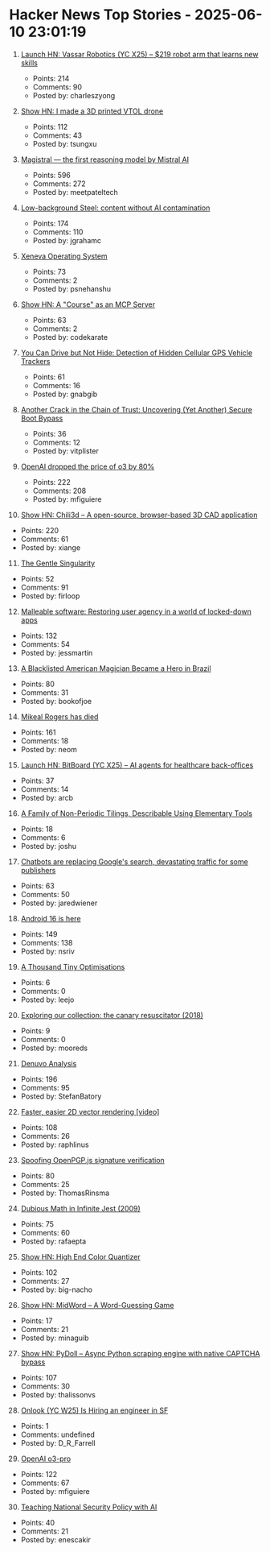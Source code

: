 # Hacker News Top Stories - 2025-06-10 23:01:19

1. [Launch HN: Vassar Robotics (YC X25) – $219 robot arm that learns new skills](undefined)
   - Points: 214
   - Comments: 90
   - Posted by: charleszyong

2. [Show HN: I made a 3D printed VTOL drone](https://www.tsungxu.com/p/i-made-a-3d-printed-vtol-that-can)
   - Points: 112
   - Comments: 43
   - Posted by: tsungxu

3. [Magistral — the first reasoning model by Mistral AI](https://mistral.ai/news/magistral)
   - Points: 596
   - Comments: 272
   - Posted by: meetpateltech

4. [Low-background Steel: content without AI contamination](https://blog.jgc.org/2025/06/low-background-steel-content-without-ai.html)
   - Points: 174
   - Comments: 110
   - Posted by: jgrahamc

5. [Xeneva Operating System](https://github.com/manaskamal/XenevaOS)
   - Points: 73
   - Comments: 2
   - Posted by: psnehanshu

6. [Show HN: A "Course" as an MCP Server](https://mastra.ai/course)
   - Points: 63
   - Comments: 2
   - Posted by: codekarate

7. [You Can Drive but Not Hide: Detection of Hidden Cellular GPS Vehicle Trackers](https://www.researchgate.net/publication/391704077_You_Can_Drive_But_You_Cannot_Hide_Detection_of_Hidden_Cellular_GPS_Vehicle_Trackers)
   - Points: 61
   - Comments: 16
   - Posted by: gnabgib

8. [Another Crack in the Chain of Trust: Uncovering (Yet Another) Secure Boot Bypass](https://www.binarly.io/blog/another-crack-in-the-chain-of-trust)
   - Points: 36
   - Comments: 12
   - Posted by: vitplister

9. [OpenAI dropped the price of o3 by 80%](https://twitter.com/sama/status/1932434606558462459)
   - Points: 222
   - Comments: 208
   - Posted by: mfiguiere

10. [Show HN: Chili3d – A open-source, browser-based 3D CAD application](undefined)
   - Points: 220
   - Comments: 61
   - Posted by: xiange

11. [The Gentle Singularity](https://blog.samaltman.com/the-gentle-singularity)
   - Points: 52
   - Comments: 91
   - Posted by: firloop

12. [Malleable software: Restoring user agency in a world of locked-down apps](https://www.inkandswitch.com/essay/malleable-software/)
   - Points: 132
   - Comments: 54
   - Posted by: jessmartin

13. [A Blacklisted American Magician Became a Hero in Brazil](https://www.wsj.com/lifestyle/careers/magician-brazil-national-celebrity-d31f547a)
   - Points: 80
   - Comments: 31
   - Posted by: bookofjoe

14. [Mikeal Rogers has died](https://b.h4x.zip/mikeal/)
   - Points: 161
   - Comments: 18
   - Posted by: neom

15. [Launch HN: BitBoard (YC X25) – AI agents for healthcare back-offices](undefined)
   - Points: 37
   - Comments: 14
   - Posted by: arcb

16. [A Family of Non-Periodic Tilings, Describable Using Elementary Tools](https://arxiv.org/abs/2506.07638)
   - Points: 18
   - Comments: 6
   - Posted by: joshu

17. [Chatbots are replacing Google's search, devastating traffic for some publishers](https://www.wsj.com/tech/ai/google-ai-news-publishers-7e687141)
   - Points: 63
   - Comments: 50
   - Posted by: jaredwiener

18. [Android 16 is here](https://blog.google/products/android/android-16/)
   - Points: 149
   - Comments: 138
   - Posted by: nsriv

19. [A Thousand Tiny Optimisations](https://leejo.github.io/2025/06/08/alttpr/)
   - Points: 6
   - Comments: 0
   - Posted by: leejo

20. [Exploring our collection: the canary resuscitator (2018)](https://blog.scienceandindustrymuseum.org.uk/canary-resuscitator/)
   - Points: 9
   - Comments: 0
   - Posted by: mooreds

21. [Denuvo Analysis](https://connorjaydunn.github.io/blog/posts/denuvo-analysis/)
   - Points: 196
   - Comments: 95
   - Posted by: StefanBatory

22. [Faster, easier 2D vector rendering [video]](https://www.youtube.com/watch?v=_sv8K190Zps)
   - Points: 108
   - Comments: 26
   - Posted by: raphlinus

23. [Spoofing OpenPGP.js signature verification](https://codeanlabs.com/blog/research/cve-2025-47934-spoofing-openpgp-js-signatures/)
   - Points: 80
   - Comments: 25
   - Posted by: ThomasRinsma

24. [Dubious Math in Infinite Jest (2009)](https://www.thehowlingfantods.com/dfw/dubious-math-in-infinite-jest.html)
   - Points: 75
   - Comments: 60
   - Posted by: rafaepta

25. [Show HN: High End Color Quantizer](https://github.com/big-nacho/patolette)
   - Points: 102
   - Comments: 27
   - Posted by: big-nacho

26. [Show HN: MidWord – A Word-Guessing Game](https://midword.com/)
   - Points: 17
   - Comments: 21
   - Posted by: minaguib

27. [Show HN: PyDoll – Async Python scraping engine with native CAPTCHA bypass](https://github.com/autoscrape-labs/pydoll)
   - Points: 107
   - Comments: 30
   - Posted by: thalissonvs

28. [Onlook (YC W25) Is Hiring an engineer in SF](undefined)
   - Points: 1
   - Comments: undefined
   - Posted by: D_R_Farrell

29. [OpenAI o3-pro](https://help.openai.com/en/articles/9624314-model-release-notes)
   - Points: 122
   - Comments: 67
   - Posted by: mfiguiere

30. [Teaching National Security Policy with AI](https://steveblank.com/2025/06/10/teaching-national-security-policy-with-ai/)
   - Points: 40
   - Comments: 21
   - Posted by: enescakir

